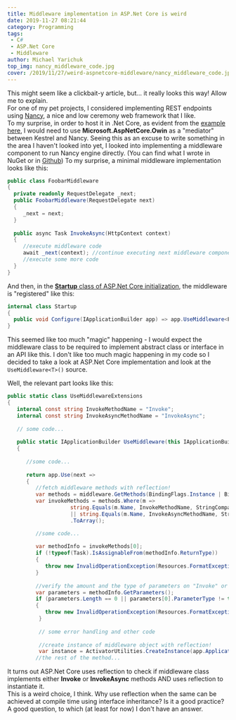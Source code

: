 ```yaml
---
title: Middleware implementation in ASP.Net Core is weird  
date: 2019-11-27 08:21:44  
category: Programming  
tags: 
 - C# 
 - ASP.Net Core
 - Middleware
author: Michael Yarichuk
top_img: nancy_middleware_code.jpg
cover: /2019/11/27/weird-aspnetcore-middleware/nancy_middleware_code.jpg
---
```

This might seem like a clickbait-y article, but... it really looks this way! Allow me to explain.  
For one of my pet projects, I considered implementing REST endpoints using [Nancy](http://nancyfx.org/), a nice and low ceremony web framework that I like.  
To my surprise, in order to host it in .Net Core, as evident from the [example here](https://github.com/NancyFx/Nancy/tree/master/samples/Nancy.Demo.Hosting.Kestrel), I would need to use **Microsoft.AspNetCore.Owin** as a "mediator" between Kestrel and Nancy. Seeing this as an excuse to write something in the area I haven't looked into yet, I looked into implementing a middleware component to run Nancy engine directly.  (You can find what I wrote in NuGet or in [Github](https://github.com/myarichuk/Nancy.Hosting.Kestrel))
To my surprise, a minimal middleware implementation looks like this:  
```cs
public class FoobarMiddleware
{
  private readonly RequestDelegate _next;
  public FoobarMiddleware(RequestDelegate next)
  {
     _next = next;
  }
  
  public async Task InvokeAsync(HttpContext context)
  {
     //execute middleware code     
     await _next(context); //continue executing next middleware components
     //execute some more code
  }
}
```
And then, in the [**Startup** class of ASP.Net Core initialization](https://docs.microsoft.com/en-us/aspnet/core/fundamentals/startup), the middleware is "registered" like this:  
```cs
internal class Startup
{
  public void Configure(IApplicationBuilder app) => app.UseMiddleware<FoobarMiddleware>();
}
```
This seemed like too much "magic" happening - I would expect the middleware class to be required to implement abstract class or interface in an API like this. I don't like too much magic happening in my code so I decided to take a look at ASP.Net Core implementation and look at the  ``UseMiddleware<T>()`` source.  

Well, the relevant part looks like this:
```cs
public static class UseMiddlewareExtensions
{
   internal const string InvokeMethodName = "Invoke";
   internal const string InvokeAsyncMethodName = "InvokeAsync";
   
   // some code...
        
   public static IApplicationBuilder UseMiddleware(this IApplicationBuilder app, Type middleware, params object[] args)
   {
        
      //some code...
            
      return app.Use(next =>
      {
         //fetch middleware methods with reflection!
         var methods = middleware.GetMethods(BindingFlags.Instance | BindingFlags.Public);
         var invokeMethods = methods.Where(m =>
                    string.Equals(m.Name, InvokeMethodName, StringComparison.Ordinal)
                    || string.Equals(m.Name, InvokeAsyncMethodName, StringComparison.Ordinal))
                    .ToArray();

         //some code...           
         
         var methodInfo = invokeMethods[0];
         if (!typeof(Task).IsAssignableFrom(methodInfo.ReturnType))
         {
            throw new InvalidOperationException(Resources.FormatException_UseMiddlewareNonTaskReturnType(InvokeMethodName, InvokeAsyncMethodName, nameof(Task)));
         }
         
         //verify the amount and the type of parameters on "Invoke" or "InvokeAsync"
         var parameters = methodInfo.GetParameters();
         if (parameters.Length == 0 || parameters[0].ParameterType != typeof(HttpContext))
         {
            throw new InvalidOperationException(Resources.FormatException_UseMiddlewareNoParameters(InvokeMethodName, InvokeAsyncMethodName, nameof(HttpContext)));
          }
          
          // some error handling and other code
          
          //create instance of middleware object with reflection!
          var instance = ActivatorUtilities.CreateInstance(app.ApplicationServices, middleware, ctorArgs);
         //the rest of the method...
```
It turns out ASP.Net Core uses reflection to check if middleware class implements either **Invoke** or **InvokeAsync** methods AND uses reflection to instantiate it.  
This is a weird choice, I think. Why use reflection when the same can be achieved at compile time using interface inheritance? Is it a good practice? A good question, to which (at least for now) I don't have an answer.
